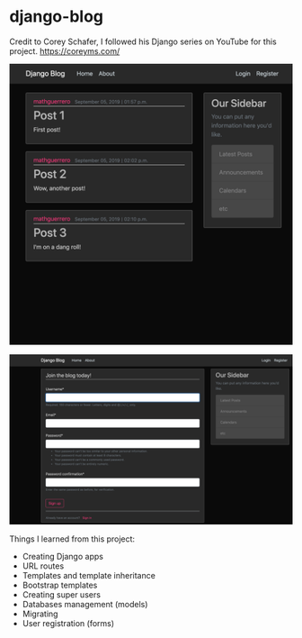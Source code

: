 # django-blog

Credit to Corey Schafer, I followed his Django series on YouTube for this project.
https://coreyms.com/

![Home page WIP:](./home-demo.png)

![Registration page WIP:](./register-demo.png)



Things I learned from this project:
- Creating Django apps
- URL routes
- Templates and template inheritance
- Bootstrap templates
- Creating super users
- Databases management (models)
- Migrating
- User registration (forms)
